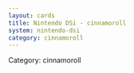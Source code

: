 ```yaml
---
layout: cards
title: Nintendo DSi - cinnamoroll
system: nintendo-dsi
category: cinnamoroll
---
```

<div class="alert alert-secondary mb-4"><span class="i18n innerHTML-category">Category: </span><span class="i18n innerHTML-cat-cinnamoroll">cinnamoroll</span></div>
